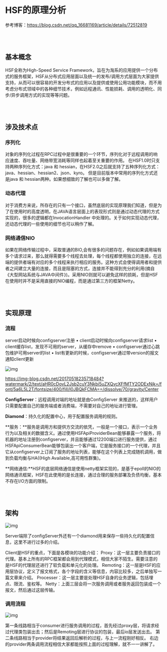 # HSF的原理分析

参考博客：https://blog.csdn.net/qq_16681169/article/details/72512819

<br><br>

## 基本概念

HSF全称为High-Speed Service Framework，旨在为淘系的应用提供一个分布式的服务框架，HSF从分布式应用层面以及统一的发布/调用方式层面为大家提供支持，从而可以很容易的开发分布式的应用以及提供或使用公用功能模块，而不用考虑分布式领域中的各种细节技术，例如远程通讯、性能损耗、调用的透明化、同步/异步调用方式的实现等等问题。

<br><br>

## 涉及技术点

### 序列化

对象的序列化过程在RPC过程中是很重要的一个环节，序列化对于远程调用的响应速度、吞吐量、网络带宽消耗等同样也起着至关重要的作用。
在HSF1.0时只支持两种序列化方式：java 和 hessian，在HSF2.0之后就支持了五种序列化方式：java、hessian、hessian2、json、kyro。
但是目前版本中常用的序列化方式还是java 和 hessian两种。如果想细致的了解也可以多做了解。

### 动态代理

对于消费方来说，所存在的只有一个接口，虽然底层的实现原理我们知道，但是为了在使用时的高度透明，在JAVA语言层面上的表现形式则是通过动态代理的方式实现的，很多的逻辑都在InvocationHandler 中处理的。关于如何实现动态代理，还动态代理的一些使用的细节也可以稍作了解。

### 网络通信NIO

如果在网络传输过程中，采取普通的BIO,会有很多的问题存在，例如如果调用端有多个请求过来，那么就得需要多个线程去处理，每个线程都使用独立的连接，在远端的提供者端有对应的多个线程来执行相应的服务。这种方式会使得调用者和提供者之间建立大量的连接，而且是阻塞的方式，连接并不能得到充分的利用(摘自《大型网站系统与JAVA中间件》)。采用NIO则就可以避免这样的损耗，但是HSF在使用时并不是采用直接的NIO编程，而是通过第三方的框架Netty。

<br><br>

## 实现原理

### 流程

 server启动时候向configserver注册
• client启动时候向configserver请求list
• client缓存list，发现不可用的server，从缓存中remove
• configserver通过心跳包维护可用server的list
• list有更新的时候，configserver通过带version的报文通知client更新

![img](https://img-blog.csdn.net/20170518235624390?watermark/2/text/aHR0cDovL2Jsb2cuY3Nkbi5uZXQvcXFfMTY2ODExNjk=/font/5a6L5L2T/fontsize/400/fill/I0JBQkFCMA==/dissolve/70/gravity/Center)

https://img-blog.csdn.net/20170518235718484?watermark/2/text/aHR0cDovL2Jsb2cuY3Nkbi5uZXQvcXFfMTY2ODExNjk=/font/5a6L5L2T/fontsize/400/fill/I0JBQkFCMA==/dissolve/70/gravity/Center

**ConfigServer**：远程调用对端的地址就是由ConfigServer 来推送的，这样用户只需要配置自己的服务端或者消费端，不需要对自己的地址进行管理。

**Diamond**：持久化的配置中心，用于配置服务调用的规则。

**服务：**服务是调用方和提供方交流的依凭，一般是一个接口，表示一个业务行为以及相关的数据含义。通过使用HSFApiProviderBean能够暴露一个服务，将机器的地址注册到configserver，并且能够通过12200端口进行服务提供，通过HSFApiConsumerBean能够包装出一个客户端，它是服务接口的一个代理，并且它从configserver上订阅了服务的地址列表，能够在这个列表上完成随机调用，做到负载均衡与HA((High Available,高可用性群集)。

**网络通信:**HSF的底层网络通信是使用netty框架实现的，是基于epoll的NIO的网络通讯框架，HSF在此使用的是长连接，通过合理的服务部署及负债均衡，基本不存在I/O方面的限制。

<br><br>

## 架构

![img](https://img-blog.csdn.net/20170518235753109?watermark/2/text/aHR0cDovL2Jsb2cuY3Nkbi5uZXQvcXFfMTY2ODExNjk=/font/5a6L5L2T/fontsize/400/fill/I0JBQkFCMA==/dissolve/70/gravity/Center)

Server端除了configServer外还有一个diamond用来保存一些持久化的配置信息，这里不进行过多的介绍。

Client是HSF的重点，下面是各模块的功能介绍：
Proxy：这一层主要负责接口的代理。基本上所有的RPC框架都会用到代理模式，相信大家不陌生。需要注意的是HSF的代理层还进行了软负载和单元化的处理。
Remoting：这一层是HSF的应用层协议，定义了报文格式，各个字段的含义等信息，内容比较多，之后单独写一篇文章来介绍。
Processer：这一层主要是处理HSF自身的业务逻辑，包括埋点、限流、鉴权等。
Netty：上面三层会将一次服务调用或者服务返回包装成一个报文，然后通过这层传输。

### 调用流程

![img](https://img-blog.csdn.net/20170518235829391?watermark/2/text/aHR0cDovL2Jsb2cuY3Nkbi5uZXQvcXFfMTY2ODExNjk=/font/5a6L5L2T/fontsize/400/fill/I0JBQkFCMA==/dissolve/70/gravity/Center)

第一条线路相当于consumer进行服务调用的过程，首先经过proxy层，将请求经过代理类包装出去；然后是Remoting层进行协议的包装，最后io层发送出去。
第二条线路相当于provider将结果返回后解析的过程，与上一流程刚好相反。
右边的provider两条调用流程相信大家都能按照上面的过程理解，就不一一讲解了。









